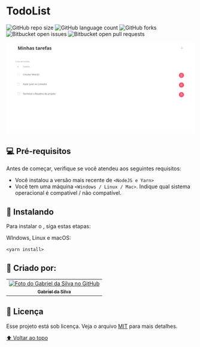 # TodoList

![GitHub repo size](https://img.shields.io/github/repo-size/gabrieldasilvadev/TodoListReact?style=for-the-badge)
![GitHub language count](https://img.shields.io/github/languages/count/gabrieldasilvadev/TodoListReact?style=for-the-badge)
![GitHub forks](https://img.shields.io/github/forks/gabrieldasilvadev/TodoListReact?style=for-the-badge)
![Bitbucket open issues](https://img.shields.io/bitbucket/issues/gabrieldasilvadev/TodoListReact?style=for-the-badge)
![Bitbucket open pull requests](https://img.shields.io/bitbucket/pr-raw/gabrieldasilvadev/TodoListReact?style=for-the-badge)

<img src="./src/images/React App.png" alt="Imagem TodoList">

## 💻 Pré-requisitos

Antes de começar, verifique se você atendeu aos seguintes requisitos:

- Você instalou a versão mais recente de `<NodeJS e Yarn>`
- Você tem uma máquina `<Windows / Linux / Mac>`. Indique qual sistema operacional é compatível / não compatível.

## 🚀 Instalando <TodoList>

Para instalar o <TodoList>, siga estas etapas:

WIndows, Linux e macOS:

```
<yarn install>
```

## 🤝 Criado por:

<table>
  <tr>
    <td align="center">
      <a href="#">
        <img src="https://avatars.githubusercontent.com/u/70338009?v=4" width="100px;" alt="Foto do Gabriel da Silva no GitHub"/><br>
        <sub>
          <b>Gabriel da Silva</b>
        </sub>
      </a>
    </td>
  </tr>
</table>

## 📝 Licença

Esse projeto está sob licença. Veja o arquivo [MIT](LICENSE) para mais detalhes.

[⬆ Voltar ao topo](#TodoList)<br>
